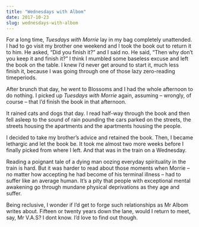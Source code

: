 ```yaml
---
title: "Wednesdays with Albom"
date: 2017-10-23
slug: wednesdays-with-albom
---
```

For a long time, _Tuesdays with Morrie_ lay in my bag completely unattended. I had to go visit my brother one weekend and I took the book out to return it to him. He asked, “Did you finish it?” and I said no. He said, “Then why don’t you keep it and finish it?” I think I mumbled some baseless excuse and left the book on the table. I knew I’d never get around to start it, much less finish it, because I was going through one of those lazy zero-reading timeperiods.

After brunch that day, he went to Blossoms and I had the whole afternoon to do nothing. I picked up _Tuesdays with Morrie_ again, assuming – wrongly, of course – that I’d finish the book in that afternoon.

It rained cats and dogs that day. I read half-way through the book and then fell asleep to the sound of rain pounding the cars parked on the streets, the streets housing the apartments and the apartments housing the people.

I decided to take my brother’s advice and retained the book. Then, I became lethargic and let the book be. It took me almost two more weeks before I finally picked from where I left. And that was in the train on a Wednesday.

Reading a poignant tale of a dying man oozing everyday spirituality in the train is hard. But it was harder to read about those moments when Morrie – no matter how accepting he had become of his terminal illness – had to suffer like an average human. It’s a pity that people with exceptional mental awakening go through mundane physical deprivations as they age and suffer.

Being reclusive, I wonder if I’d get to forge such relationships as Mr Albom writes about. Fifteen or twenty years down the lane, would I return to meet, say, Mr V.A.S? I dont know. I’d love to find out though.